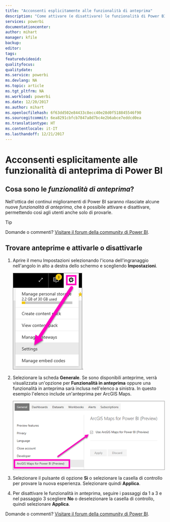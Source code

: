 ```yaml
---
title: "Acconsenti esplicitamente alle funzionalità di anteprima"
description: "Come attivare (e disattivare) le funzionalità di Power BI che sono in anteprima."
services: powerbi
documentationcenter: 
author: mihart
manager: kfile
backup: 
editor: 
tags: 
featuredvideoid: 
qualityfocus: 
qualitydate: 
ms.service: powerbi
ms.devlang: NA
ms.topic: article
ms.tgt_pltfrm: NA
ms.workload: powerbi
ms.date: 12/20/2017
ms.author: mihart
ms.openlocfilehash: 6f63dd502e84433c8ecc40e28d0f518845546f90
ms.sourcegitcommit: 6ea8291cbfcb7847a8d7bc4e2b6abce7eddcd0ea
ms.translationtype: HT
ms.contentlocale: it-IT
ms.lasthandoff: 12/21/2017
---
```

# <a name="opt-in-for-power-bi-preview-features"></a>Acconsenti esplicitamente alle funzionalità di anteprima di Power BI
## <a name="what-are-preview-features"></a>Cosa sono le *funzionalità di anteprima*?
Nell'ottica dei continui miglioramenti di Power BI saranno rilasciate alcune nuove *funzionalità di anteprima*, che è possibile attivare e disattivare, permettendo così agli utenti anche solo di provarle.

> [!TIP]
> Domande o commenti? [Visitare il forum della community di Power BI](http://community.powerbi.com/t5/Navigation-Preview-Forum/bd-p/NavigationPreview).
> 
> 

## <a name="find-previews-and-turn-them-on-and-off"></a>Trovare anteprime e attivarle o disattivarle
1. Aprire il menu Impostazioni selezionando l'icona dell'ingranaggio nell'angolo in alto a destra dello schermo e scegliendo **Impostazioni**.
   
   ![](media/service-preview-features/power-bi-settings.png).
2. Selezionare la scheda **Generale**. Se sono disponibili anteprime, verrà visualizzata un'opzione per **Funzionalità in anteprima** oppure una funzionalità in anteprima sarà inclusa nell'elenco a sinistra.  In questo esempio l'elenco include un'anteprima per ArcGIS Maps. 
   
   ![](media/service-preview-features/power-bi-preview-arcgis.png)
3. Selezionare il pulsante di opzione **Sì** o selezionare la casella di controllo per provare la nuova esperienza. Selezionare quindi **Applica**.
4. Per disattivare le funzionalità in anteprima, seguire i passaggi da 1 a 3 e nel passaggio 3 scegliere **No** o deselezionare la casella di controllo, quindi selezionare **Applica**.


Domande o commenti? [Visitare il forum della community di Power BI](http://community.powerbi.com/t5/Navigation-Preview-Forum/bd-p/NavigationPreview).

